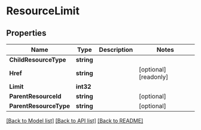 # ResourceLimit

## Properties

Name | Type | Description | Notes
------------ | ------------- | ------------- | -------------
**ChildResourceType** | **string** |  | 
**Href** | **string** |  | [optional] [readonly] 
**Limit** | **int32** |  | 
**ParentResourceId** | **string** |  | [optional] 
**ParentResourceType** | **string** |  | [optional] 

[[Back to Model list]](../README.md#documentation-for-models) [[Back to API list]](../README.md#documentation-for-api-endpoints) [[Back to README]](../README.md)


